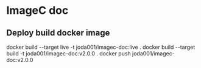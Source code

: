 # ImageC doc


## Deploy build docker image

docker build --target live -t joda001/imagec-doc:live .
docker build --target build -t joda001/imagec-doc:v2.0.0 .
docker push  joda001/imagec-doc:v2.0.0